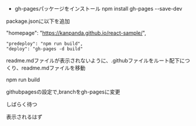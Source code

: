 


- gh-pagesパッケージをインストール
npm install gh-pages --save-dev


package.jsonに以下を追加

  "homepage": "https://kanpanda.github.io/react-sample/",

    "predeploy": "npm run build",
    "deploy": "gh-pages -d build"

readme.mdファイルが表示されないように、.githubファイルをルート配下につくり、readme.mdファイルを移動

npm run build

githubpagesの設定で,branchをgh-pagesに変更

しばらく待つ

表示されるはず

